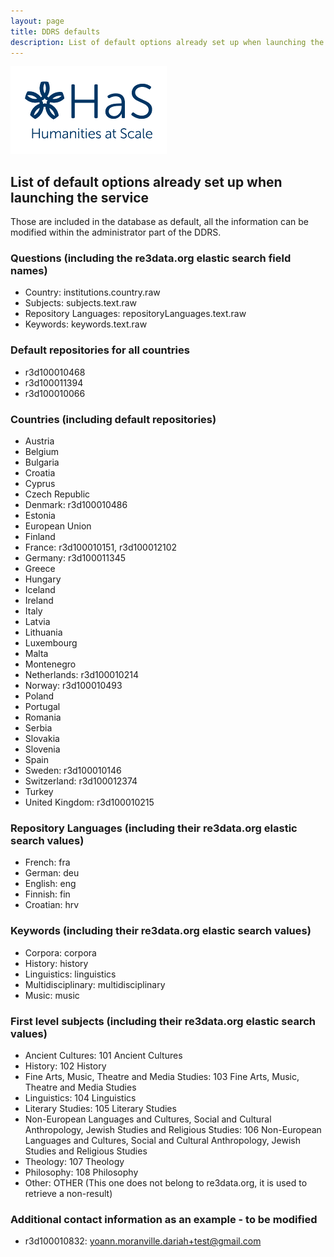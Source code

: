 ```yaml
---
layout: page
title: DDRS defaults
description: List of default options already set up when launching the service
---
```

![alt text](https://github.com/DARIAH-ERIC/ddrs/blob/master/docs/contents/HaS_Logo_klein.png "Humanities at Scale")

## List of default options already set up when launching the service
Those are included in the database as default, all the information can be modified within the administrator part of the DDRS.

### Questions (including the re3data.org elastic search field names)
* Country: institutions.country.raw
* Subjects: subjects.text.raw
* Repository Languages: repositoryLanguages.text.raw
* Keywords: keywords.text.raw 

### Default repositories for all countries
* r3d100010468
* r3d100011394
* r3d100010066

### Countries (including default repositories)
* Austria
* Belgium
* Bulgaria
* Croatia
* Cyprus
* Czech Republic
* Denmark: r3d100010486
* Estonia
* European Union
* Finland
* France: r3d100010151, r3d100012102
* Germany: r3d100011345
* Greece
* Hungary
* Iceland
* Ireland
* Italy
* Latvia
* Lithuania
* Luxembourg
* Malta
* Montenegro
* Netherlands: r3d100010214
* Norway: r3d100010493
* Poland
* Portugal
* Romania
* Serbia
* Slovakia
* Slovenia
* Spain
* Sweden: r3d100010146
* Switzerland: r3d100012374
* Turkey
* United Kingdom: r3d100010215

### Repository Languages (including their re3data.org elastic search values)
* French: fra
* German: deu
* English: eng
* Finnish: fin
* Croatian: hrv

### Keywords (including their re3data.org elastic search values)
* Corpora: corpora
* History: history
* Linguistics: linguistics
* Multidisciplinary: multidisciplinary
* Music: music

### First level subjects (including their re3data.org elastic search values)
* Ancient Cultures: 101 Ancient Cultures
* History: 102 History
* Fine Arts, Music, Theatre and Media Studies: 103 Fine Arts, Music, Theatre and Media Studies
* Linguistics: 104 Linguistics
* Literary Studies: 105 Literary Studies
* Non-European Languages and Cultures, Social and Cultural Anthropology, Jewish Studies and Religious Studies: 106 Non-European Languages and Cultures, Social and Cultural Anthropology, Jewish Studies and Religious Studies
* Theology: 107 Theology
* Philosophy: 108 Philosophy
* Other: OTHER (This one does not belong to re3data.org, it is used to retrieve a non-result)

### Additional contact information as an example - to be modified
* r3d100010832: yoann.moranville.dariah+test@gmail.com